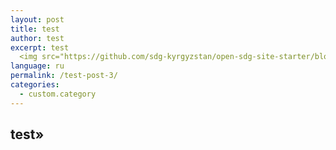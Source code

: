 ```yaml
---
layout: post
title: test
author: test
excerpt: test
  <img src="https://github.com/sdg-kyrgyzstan/open-sdg-site-starter/blob/develop/news-images/internation-con-1.jpg" alt="Photo of all participants at international conference" height="300px" align="center">
language: ru
permalink: /test-post-3/
categories:
  - custom.category
---
```


## test»
